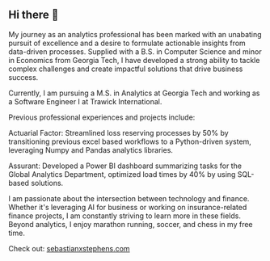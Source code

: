 ## Hi there 👋

<!--
**step021/step021** is a ✨ _special_ ✨ repository because its `README.md` (this file) appears on your GitHub profile.

Here are some ideas to get you started:

- 🔭 I’m currently working on ...
- 🌱 I’m currently learning ...
- 👯 I’m looking to collaborate on ...
- 🤔 I’m looking for help with ...
- 💬 Ask me about ...
- 📫 How to reach me: ...
- 😄 Pronouns: ...
- ⚡ Fun fact: ...
-->
My journey as an analytics professional has been marked with an unabating pursuit of excellence and a desire to formulate actionable insights from data-driven processes. Supplied with a B.S. in Computer Science and minor in Economics from Georgia Tech, I have developed a strong ability to tackle complex challenges and create impactful solutions that drive business success. 

Currently, I am pursuing a M.S. in Analytics at Georgia Tech and working as a Software Engineer I at Trawick International. 

Previous professional experiences and projects include:

Actuarial Factor: Streamlined loss reserving processes by 50% by transitioning previous excel based workflows to a Python-driven system, leveraging Numpy and Pandas analytics libraries. 

Assurant: Developed a Power BI dashboard summarizing tasks for the Global Analytics Department, optimized load times by 40% by using SQL-based solutions. 

I am passionate about the intersection between technology and finance. Whether it's leveraging AI for business or working on insurance-related finance projects, I am constantly striving to learn more in these fields. Beyond analytics, I enjoy marathon running, soccer, and chess in my free time.


Check out: <a href = "https://sebastianxstephens.com">sebastianxstephens.com</a>

